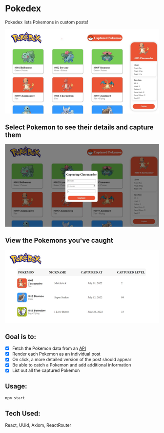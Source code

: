 # Pokedex

Pokedex lists Pokemons in custom posts!

![Pokedex Example](./README_img/display1.jpg?raw=true 'Pokedex')

## Select Pokemon to see their details and capture them

![Capture Example](./README_img/display2.jpg?raw=true 'Capturing')

## View the Pokemons you've caught

![Capture Example](./README_img/display3.jpg?raw=true 'Capturing')

## Goal is to:

- [x] Fetch the Pokemon data from an [API](https://pokeapi.co/api/v2/pokemon?limit=151&offset=0)
- [x] Render each Pokemon as an individual post
- [x] On click, a more detailed version of the post should appear
- [x] Be able to catch a Pokemon and add additional information
- [x] List out all the captured Pokemon

## Usage:

```bash
npm start
```

## Tech Used:

React, UUid, Axiom, ReactRouter

